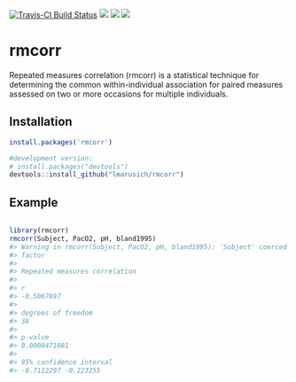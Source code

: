 [![Travis-CI Build Status](https://travis-ci.org/lmarusich/rmcorr.svg?branch=master)](https://https://travis-ci.org/lmarusich/rmcorr)
[![](http://www.r-pkg.org/badges/version/rmcorr)](https://CRAN.R-project.org/package=rmcorr)
[![](http://cranlogs.r-pkg.org/badges/grand-total/rmcorr)](https://CRAN.R-project.org/package=rmcorr)
[![](http://cranlogs.r-pkg.org/badges/last-month/rmcorr)](https://CRAN.R-project.org/package=rmcorr)
<!--[![Coverage Status]-->
<!-- README.md is generated from README.Rmd. Please edit that file -->
rmcorr
======

Repeated measures correlation (rmcorr) is a statistical technique for determining the common within-individual association for paired measures assessed on two or more occasions for multiple individuals.

Installation
------------

``` r
install.packages('rmcorr')

#development version:
# install.packages("devtools")
devtools::install_github("lmarusich/rmcorr")
```

Example
-------

``` r

library(rmcorr)
rmcorr(Subject, PacO2, pH, bland1995)
#> Warning in rmcorr(Subject, PacO2, pH, bland1995): 'Subject' coerced into a
#> factor
#> 
#> Repeated measures correlation
#> 
#> r
#> -0.5067697
#> 
#> degrees of freedom
#> 38
#> 
#> p-value
#> 0.0008471081
#> 
#> 95% confidence interval
#> -0.7112297 -0.223255
```
